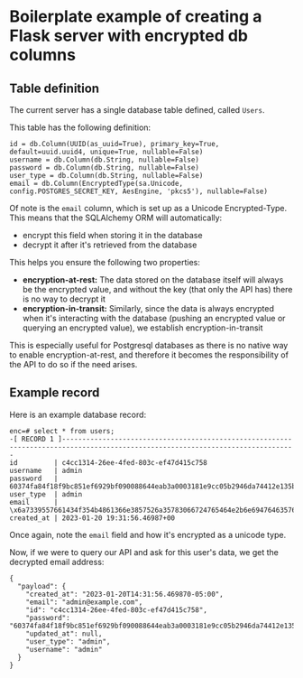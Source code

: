 
  
# Boilerplate example of creating a Flask server with encrypted db columns  
  
## Table definition  
  
The current server has a single database table defined, called `Users`.  
  
This table has the following definition:  
```  
id = db.Column(UUID(as_uuid=True), primary_key=True, default=uuid.uuid4, unique=True, nullable=False)  
username = db.Column(db.String, nullable=False)  
password = db.Column(db.String, nullable=False)  
user_type = db.Column(db.String, nullable=False)  
email = db.Column(EncryptedType(sa.Unicode, config.POSTGRES_SECRET_KEY, AesEngine, 'pkcs5'), nullable=False)  
```  
  
Of note is the `email` column, which is set up as a Unicode Encrypted-Type. This means that the SQLAlchemy ORM will automatically:
- encrypt this field when storing it in the database
- decrypt it after it's retrieved from the database

This helps you ensure the following two properties:
- **encryption-at-rest:** The data stored on the database itself will always be the encrypted value, and without the key (that only the API has) there is no way to decrypt it
- **encryption-in-transit:** Similarly, since the data is always encrypted when it's interacting with the database (pushing an encrypted value or querying an encrypted value), we establish encryption-in-transit

This is especially useful for Postgresql databases as there is no native way to enable encryption-at-rest, and therefore it becomes the responsibility of the API to do so if the need arises.
  
## Example record  
  
Here is an example database record:  
```
enc=# select * from users;  
-[ RECORD 1 ]--------------------------------------------------------------------------------------------------------------------------------  
id         | c4cc1314-26ee-4fed-803c-ef47d415c758  
username   | admin  
password   | 60374fa84f18f9bc851ef6929bf090088644eab3a0003181e9cc05b2946da74412e135b2c04d06a02bc7fc89a3aa834b2f984c117fa29ee47ab7b2b7e7372449  
user_type  | admin  
email      | \x6a7339557661434f354b4861366e3857526a35783066724765464e2b6e694764635762544e52445646446b3d  
created_at | 2023-01-20 19:31:56.46987+00  
```
  
Once again, note the `email` field and how it's encrypted as a unicode type. 
  
Now, if we were to query our API and ask for this user's data, we get the decrypted email address: 
```
{  
  "payload": {  
    "created_at": "2023-01-20T14:31:56.469870-05:00",  
    "email": "admin@example.com",  
    "id": "c4cc1314-26ee-4fed-803c-ef47d415c758",  
    "password": "60374fa84f18f9bc851ef6929bf090088644eab3a0003181e9cc05b2946da74412e135b2c04d06a02bc7fc89a3aa834b2f984c117fa29ee47ab7b2b7e7372449",  
    "updated_at": null,  
    "user_type": "admin",  
    "username": "admin"  
  }  
}
```